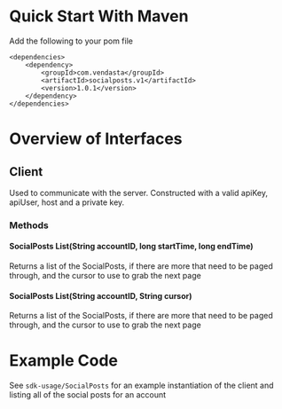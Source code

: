 # Quick Start With Maven
Add the following to your pom file
```
<dependencies>
    <dependency>
        <groupId>com.vendasta</groupId>
        <artifactId>socialposts.v1</artifactId>
        <version>1.0.1</version>
    </dependency>
</dependencies>
```


# Overview of Interfaces
## Client
Used to communicate with the server.
Constructed with a valid apiKey, apiUser, host and a private key.

### Methods
#### SocialPosts List(String accountID, long startTime, long endTime)
Returns a list of the SocialPosts, if there are more that need to be paged through, and the cursor to use to grab the next page

#### SocialPosts List(String accountID, String cursor)
Returns a list of the SocialPosts, if there are more that need to be paged through, and the cursor to use to grab the next page


# Example Code
See `sdk-usage/SocialPosts` for an example instantiation of the client and listing all of the social posts for an account
